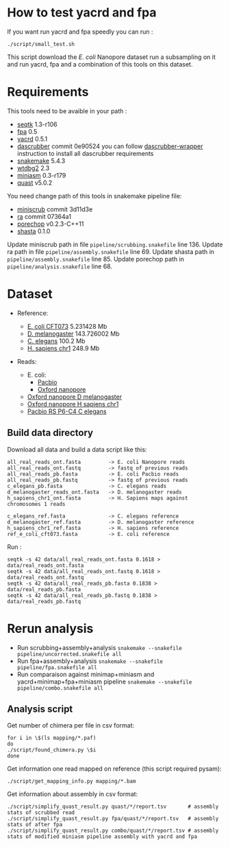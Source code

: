 # How to test yacrd and fpa

If you want run yacrd and fpa speedly you can run :

```
./script/small_test.sh
```

This script download the *E. coli* Nanopore dataset run a subsampling on it and run yacrd, fpa and a combination of this tools on this dataset.

# Requirements

This tools need to be avaible in your path :

- [seqtk](https://github.com/lh3/seqtk) 1.3-r106
- [fpa](https://gitlab.inria.fr/pmarijon/fpa) 0.5
- [yacrd](https://gitlab.inria.fr/pmarijon/yacrd) 0.5.1
- [dascrubber](https://github.com/thegenemyers/DASCRUBBER/) commit 0e90524 you can follow [dascrubber-wrapper](https://github.com/rrwick/DASCRUBBER-wrapper) instruction to install all dascrubber requirements
- [snakemake](https://snakemake.readthedocs.io/en/stable/) 5.4.3
- [wtdbg2](https://github.com/ruanjue/wtdbg2) 2.3
- [miniasm](https://github.com/lh3/miniasm) 0.3-r179
- [quast](http://bioinf.spbau.ru/quast) v5.0.2

You need change path of this tools in snakemake pipeline file:

- [miniscrub](https://bitbucket.org/berkeleylab/jgi-miniscrub) commit 3d11d3e
- [ra](https://github.com/lbcb-sci/ra) commit 07364a1 
- [porechop](https://github.com/rrwick/Porechop/) v0.2.3-C++11
- [shasta](https://github.com/chanzuckerberg/shasta/) 0.1.0

Update miniscrub path in file `pipeline/scrubbing.snakefile` line 136.
Update ra path in file `pipeline/assembly.snakefile` line 69.
Update shasta path in `pipeline/assembly.snakefile` line 85.
Update porechop path in `pipeline/analysis.snakefile` line 68.


# Dataset

- Reference:
  * [E. coli CFT073](https://www.uniprot.org/taxonomy/199310)  5.231428 Mb
  * [D. melanogaster](https://www.ncbi.nlm.nih.gov/assembly/GCF_000001215.4) 143.726002 Mb
  * [C. elegans](ftp://ftp.ensembl.org/pub/release-95/fasta/caenorhabditis_elegans/dna/Caenorhabditis_elegans.WBcel235.dna.toplevel.fa.gz) 100.2 Mb
  * [H. sapiens chr1](ftp://ftp.ensembl.org/pub/release-95/fasta/homo_sapiens/dna/Homo_sapiens.GRCh38.dna.chromosome.1.fa.gz) 248.9 Mb
  
- Reads:
  * E. coli:
	+ [Pacbio](https://www.ebi.ac.uk/ena/data/view/SRX5299472)
	+ [Oxford nanopore](https://www.ebi.ac.uk/ena/data/view/SRR8494940)
  * [Oxford nanopore D melanogaster](https://www.ebi.ac.uk/ena/data/view/SRX3676783)
  * [Oxford nanopore H sapiens chr1](http://s3.amazonaws.com/nanopore-human-wgs/chr1.sorted.bam)
  * [Pacbio RS P6-C4 C elegans](http://datasets.pacb.com.s3.amazonaws.com/2014/c_elegans/list.html)

## Build data directory

Download all data and build a data script like this:
```
all_real_reads_ont.fasta         -> E. coli Nanopore reads 
all_real_reads_ont.fastq         -> fastq of previous reads
all_real_reads_pb.fasta          -> E. coli Pacbio reads
all_real_reads_pb.fastq          -> fastq of previous reads
c_elegans_pb.fasta               -> C. elegans reads
d_melanogaster_reads_ont.fasta   -> D. melanogaster reads
h_sapiens_chr1_ont.fasta         -> H. Sapiens maps against chromosomes 1 reads 

c_elegans_ref.fasta              -> C. elegans reference
d_melanogaster_ref.fasta         -> D. melanogaster reference
h_sapiens_chr1_ref.fasta         -> H. sapiens reference
ref_e_coli_cft073.fasta          -> E. coli reference
```

Run :
```
seqtk -s 42 data/all_real_reads_ont.fasta 0.1618 > data/real_reads_ont.fasta
seqtk -s 42 data/all_real_reads_ont.fastq 0.1618 > data/real_reads_ont.fastq
seqtk -s 42 data/all_real_reads_pb.fasta 0.1838 > data/real_reads_pb.fasta
seqtk -s 42 data/all_real_reads_pb.fastq 0.1838 > data/real_reads_pb.fastq
```

# Rerun analysis

- Run scrubbing+assembly+analysis `snakemake --snakefile pipeline/uncorrected.snakefile all`
- Run fpa+assembly+analysis `snakemake --snakefile pipeline/fpa.snakefile all`
- Run comparaison against minimap+miniasm and yacrd+minimap+fpa+miniasm pipeline `snakemake --snakefile pipeline/combo.snakefile all`

## Analysis script

Get number of chimera per file in csv format:
```
for i in \$(ls mapping/*.paf)
do
./script/found_chimera.py \$i
done
```

Get information one read mapped on reference (this script required pysam): 
```
./script/get_mapping_info.py mapping/*.bam
```

Get information about assembly in csv format:
```
./script/simplify_quast_result.py quast/*/report.tsv       # assembly stats of scrubbed read
./script/simplify_quast_result.py fpa/quast/*/report.tsv   # assembly stats of after fpa
./script/simplify_quast_result.py combo/quast/*/report.tsv # assembly stats of modified miniasm pipeline assembly with yacrd and fpa
```
